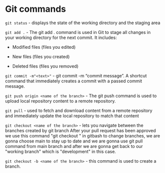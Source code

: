 # Git commands

`git status` - displays the state of the working directory and the staging area

`git add .` - The git add . command is used in Git to stage all changes in your working directory for the next commit. It includes:

- Modified files (files you edited)

- New files (files you created)

- Deleted files (files you removed)

`git commit -m"<text>"` -  git commit -m “commit message”. A shortcut command that immediately creates a commit with a passed commit message.

`git push origin <name of the branch>` - The git push command is used to upload local repository content to a remote repository.

`git pull` - used to fetch and download content from a remote repository and immediately update the local repository to match that content

`git checkout <name of the branch>` - lets you navigate between the branches created by git branch
After your pull request has been approved we use this command "git checkout <name of the branch>" in gitbash to change branches, we are gonna choose main to stay up to date and we are gonna use git pull command from main branch and after we are gonna get back to our "working branch" which is "development" in this case. 

`git checkout -b <name of the branch>` - this command is used to create a branch.